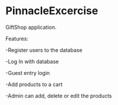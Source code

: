 # PinnacleExcercise

GiftShop application.

Features: 

-Register users to the database

-Log In with database

-Guest entry login

-Add products to a cart

-Admin can add, delete or edit the products
